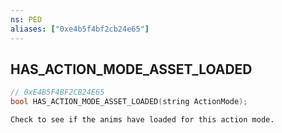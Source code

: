 ```yaml
---
ns: PED
aliases: ["0xe4b5f4bf2cb24e65"]
---
```

## HAS_ACTION_MODE_ASSET_LOADED

```c
// 0xE4B5F4BF2CB24E65
bool HAS_ACTION_MODE_ASSET_LOADED(string ActionMode);
```

```
Check to see if the anims have loaded for this action mode.
```
